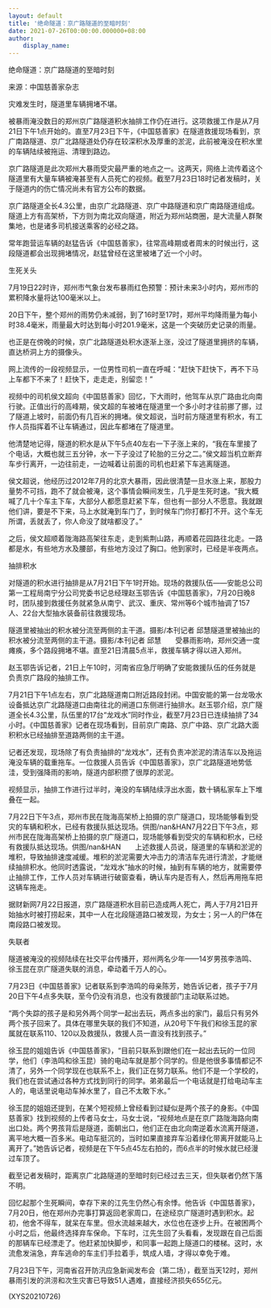 ```yaml
---
layout: default
title: '绝命隧道：京广路隧道的至暗时刻'
date: 2021-07-26T00:00:00.000000+08:00
author:
    display_name: 
---
```


绝命隧道：京广路隧道的至暗时刻

来源：中国慈善家杂志

灾难发生时，隧道里车辆拥堵不堪。

被暴雨淹没数日的郑州京广路隧道积水抽排工作仍在进行。这项救援工作是从7月21日下午1点开始的。直至7月23日下午，《中国慈善家》在隧道救援现场看到，京广南路隧道、京广北路隧道处仍存在较深积水及厚重的淤泥，此前被淹没在积水里的车辆陆续被拖运、清理到路边。

京广路隧道是此次郑州大暴雨受灾最严重的地点之一。这两天，网络上流传着这个隧道里有大量车辆被淹甚至有人员死亡的视频。截至7月23日18时记者发稿时，关于隧道内的伤亡情况尚未有官方公布的数据。

京广路隧道全长4.3公里，由京广北路隧道、京广中路隧道和京广南路隧道组成。隧道上方有高架桥，下方则为南北双向隧道，附近为郑州站商圈，是大流量人群聚集地，也是诸多司机接送乘客的必经之路。

常年跑营运车辆的赵猛告诉《中国慈善家》，往常高峰期或者周末的时候出行，这段隧道都会出现拥堵情况，赵猛曾经在这里被堵了近一个小时。

生死关头

7月19日22时许，郑州市气象台发布暴雨红色预警：预计未来3小时内，郑州市的累积降水量将达100毫米以上。

20日下午，整个郑州的雨势仍未减弱，到了16时至17时，郑州平均降雨量为每小时38.4毫米，雨量最大时达到每小时201.9毫米，这是一个突破历史记录的雨量。

也正是在傍晚的时候，京广北路隧道处积水逐渐上涨，没过了隧道里拥挤的车辆，直达桥洞上方的摄像头。

网上流传的一段视频显示，一位男性司机一直在呼喊：“赶快下赶快下，再不下马上车都下不来了！赶快下，走走走，别留恋！”

视频中的司机侯文超向《中国慈善家》回忆，下大雨时，他驾车从京广路由北向南行驶。正值出行的高峰期，侯文超的车被堵在隧道里一个多小时才往前挪了挪，过了隧道上坡时，前面仍有几百米的拥堵。侯文超说，当时前方隧道里有积水，有工作人员指挥着不让车辆通过，因此车都堵在了隧道里。

他清楚地记得，隧道的积水是从下午5点40左右一下子涨上来的，“我在车里接了个电话，大概也就三五分钟，水一下子没过了轮胎的三分之二。”侯文超当机立断弃车步行离开，一边往前走，一边喊着让前面的司机也赶紧下车逃离隧道。

侯文超说，他经历过2012年7月的北京大暴雨，因此很清楚一旦水涨上来，那股力量势不可挡，跑不了就会被淹，这个事情会瞬间发生，几乎是生死时速。“我大概喊了几十个车主下车，大部分人都愿意赶紧下车，但也有一部分人不愿意。我就跟他们讲，要是不下来，马上水就淹到车门了，到时候车门你打都打不开。这个车无所谓，丢就丢了，你人命没了就啥都没了。”

之后，侯文超顺着陇海路高架往东走，走到紫荆山路，再顺着花园路往北走。一路都是水，有些地方水及腰部，有些地方没过了胸口。他到家时，已经是半夜两点。

抽排积水

对隧道的积水进行抽排是从7月21日下午1时开始。现场的救援队伍——安能总公司第一工程局南宁分公司党委书记总经理赵玉鄂告诉《中国慈善家》，7月20日晚8时，团队接到救援任务就紧急从南宁、武汉、重庆、常州等6个城市抽调了157人、22台大型抽水装备前往救援现场。

隧道里被抽出的积水被分流至两侧的主干道。摄影/本刊记者 邱慧隧道里被抽出的积水被分流至两侧的主干道。摄影/本刊记者 邱慧　　受暴雨影响，郑州交通一度瘫痪，多个路段拥堵不堪。直至21日清晨5点半，救援车辆才得以进入郑州。

赵玉鄂告诉记者，21日上午10时，河南省应急厅明确了安能救援队伍的任务就是负责京广路段的抽排工作。

7月21日下午1点左右，京广北路隧道南口附近路段封闭。中国安能的第一台龙吸水设备抵达京广北路隧道口由南往北的闸道口东侧进行抽排水。赵玉鄂介绍，京广隧道全长4.3公里，队伍里的17台“龙戏水”同时作业，截至7月23日已连续抽排了34小时。《中国慈善家》记者在现场看到，目前京广南路、京广中路、京广北路大面积积水已经抽排至道路两侧的主干道。

记者还发现，现场除了有负责抽排的“龙戏水”，还有负责冲淤泥的清洁车以及拖运淹没车辆的载重拖车。一位救援人员告诉《中国慈善家》，京广北路隧道地势低洼，受到强降雨的影响，隧道内部积攒了很厚的淤泥。

视频显示，抽排工作进行过半时，淹没的车辆陆续浮出水面，数十辆私家车上下堆叠在一起。

7月22日下午3点，郑州市民在陇海高架桥上拍摄的京广隧道口，现场能够看到受灾的车辆和积水，已经有救援队抵达现场。供图/nan&HAN7月22日下午3点，郑州市民在陇海高架桥上拍摄的京广隧道口，现场能够看到受灾的车辆和积水，已经有救援队抵达现场。供图/nan&HAN　　上述救援人员说，隧道里的车辆和淤泥的堆积，导致抽排速度减缓。堆积的淤泥需要大冲击力的清洁车先进行清淤，才能继续抽排积水。他同时透露说，“龙戏水”抽水的时候，抽到有车辆的地方，就需要停止抽排工作，工作人员对车辆进行破窗查看，确认车内是否有人，然后再用拖车把这辆车拖走。

据财新网7月22日报道，京广路隧道积水目前已造成两人死亡，两人于7月21日开始抽水时被打捞起来，其中一人在北段隧道路口被发现，为女士；另一人的尸体在南段路口被发现。

失联者

隧道被淹没的视频陆续在社交平台传播开，郑州两名少年——14岁男孩李浩鸣、徐玉昆在京广隧道失联的消息，牵动着千万人的心。

7月23日《中国慈善家》记者联系到李浩鸣的母亲陈芳，她告诉记者，孩子于7月20日下午4点多失联，至今仍没有消息，也没有救援部门主动联系过她。

“两个失踪的孩子是和另外两个同学一起出去玩，两点多出的家门，最后只有另外两个孩子回来了。具体在哪里失联的我们不知道，从20号下午我们和徐玉昆的家属就在联系110、120以及救援队，救援人员一直没有找到孩子。”

徐玉昆的姐姐告诉《中国慈善家》，“目前只联系到跟他们在一起出去玩的一位同学，他们（李浩鸣和徐玉昆）骑的电动车就是那个同学的。但是他很多事情都记不清了，另外一个同学现在也联系不上，我们正在努力联系。他们不是一个学校的，我们也在尝试通过各种方式找到同行的同学。弟弟最后一个电话就是打给电动车主人的，电话里说电动车掉水里了，自己不太敢下水。”

徐玉昆的姐姐还提到，在某个短视频上曾经看到过疑似是两个孩子的身影。《中国慈善家》找到视频的上传者马女士，马女士说，“视频地点是在京广路陇海路向南出口处。两个男孩背后是隧道，面朝出口，他们正在由北向南逆着水流离开隧道，离平地大概一百多米。电动车挺沉的，当时如果直接弃车沿着绿化带离开就能马上离开了。”她告诉记者，视频是在下午5点45左右拍的，而6点半的时候水就已经漫过车顶了。

截至记者发稿时，距离京广北路隧道的至暗时刻已经过去三天，但失联者仍然下落不明。

回忆起那个生死瞬间，幸存下来的江先生仍然心有余悸。他告诉《中国慈善家》，7月20日，他在郑州办完事打算返回老家周口，在途经京广隧道时遇到积水。起初，他舍不得车，就呆在车里。但水流越来越大，水位也在逐步上升。在被困两个小时之后，他最终选择弃车保命。下车时，江先生回了头看看，发现跟在自己后面的那辆车已经漂走了。他赶紧加快脚步，和同事一起跑上隧道口的楼梯。这时，水流愈发湍急，弃车逃命的车主们手拉着手，筑成人墙，才得以幸免于难。

7月23日下午，河南省召开防汛应急新闻发布会（第二场），截至当天12时，郑州暴雨引发的洪涝和次生灾害已导致51人遇难，直接经济损失655亿元。

(XYS20210726)

